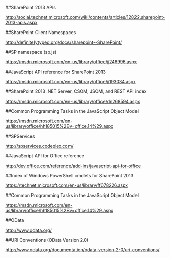 ##SharePoint 2013 APIs

http://social.technet.microsoft.com/wiki/contents/articles/12822.sharepoint-2013-apis.aspx

##SharePoint Client Namespaces

http://definitelytyped.org/docs/sharepoint--SharePoint/

##SP namespace (sp.js)

https://msdn.microsoft.com/en-us/library/office/jj246996.aspx

##JavaScript API reference for SharePoint 2013

https://msdn.microsoft.com/en-us/library/office/jj193034.aspx

##SharePoint 2013 .NET Server, CSOM, JSOM, and REST API index

https://msdn.microsoft.com/en-us/library/office/dn268594.aspx

##Common Programming Tasks in the JavaScript Object Model

https://msdn.microsoft.com/en-us/library/office/hh185015%28v=office.14%29.aspx

##SPServices

http://spservices.codeplex.com/

##JavaScript API for Office reference

http://dev.office.com/reference/add-ins/javascript-api-for-office

##Index of Windows PowerShell cmdlets for SharePoint 2013

https://technet.microsoft.com/en-us/library/ff678226.aspx

##Common Programming Tasks in the JavaScript Object Model

https://msdn.microsoft.com/en-us/library/office/hh185015%28v=office.14%29.aspx

##OData

http://www.odata.org/

##URI Conventions (OData Version 2.0)

http://www.odata.org/documentation/odata-version-2-0/uri-conventions/